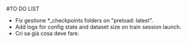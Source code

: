 #TO DO LIST

- Fix gestione *_checkpoints folders on "preload: latest".
- Add logs for config state and dataset size on train session launch.
- Cri sa già cosa deve fare.
